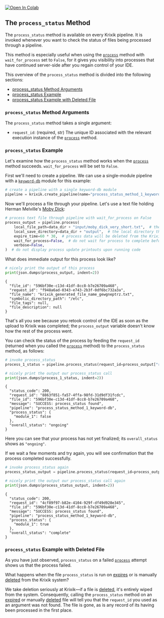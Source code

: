 <a href="https://colab.research.google.com/github/krixik-ai/krixik-docs/blob/main/docs/system/parameters_processing_files_through_pipelines/process_status_method.ipynb" target="_parent"><img src="https://colab.research.google.com/assets/colab-badge.svg" alt="Open In Colab"/></a>

## The `process_status` Method

The `process_status` method is available on every Krixik pipeline. It is invoked whenever you want to check the status of files being processed through a pipeline.

This method is especially useful when using the [`process`](process_method.md) method with `wait_for_process` set to `False`, for it gives you visibility into processes that have continued server-side after you regain control of your IDE.

This overview of the `process_status` method is divided into the following sections:

- [process_status Method Arguments](#process_status-method-arguments)
- [process_status Example](#process_status-example)
- [process_status Example with Deleted File](#process_status-example-with-deleted-file)

### `process_status` Method Arguments

The `process_status` method takes a single argument:

- `request_id`: (required, str) The unique ID associated with the relevant execution instance of the [`process`](process_method.md) method.

### `process_status` Example

Let's examine how the `process_status` method works when the [`process`](process_method.md) method succeeds. `wait_for_process` will be set to `False`.

First we'll need to create a pipeline. We can use a single-module pipeline with a [`keyword-db`](../../modules/database_modules/keyword-db_module.md) module for this example:


```python
# create a pipeline with a single keyword-db module
pipeline = krixik.create_pipeline(name="process_status_method_1_keyword-db", module_chain=["keyword-db"])
```

Now we'll process a file through your pipeline. Let's use a text file holding Herman Melville's <u>Moby Dick</u>:


```python
# process text file through pipeline with wait_for_process on False
process_output = pipeline.process(
    local_file_path=data_dir + "input/moby_dick_very_short.txt",  # the initial local filepath where the input JSON file is stored
    local_save_directory=data_dir + "output",  # the local directory that the output file will be saved to
    expire_time=60 * 30,  # process data will be deleted from the Krixik system in 30 minutes
    wait_for_process=False,  # do not wait for process to complete before returning IDE control to user
    verbose=False,
)  # do not display process update printouts upon running code
```

What does immediate output for this process look like?


```python
# nicely print the output of this process
print(json.dumps(process_output, indent=2))
```

    {
      "file_id": "596bf30e-c13d-41df-8cc8-b7e26709a468",
      "request_id": "f948a6ad-0343-e743-2b3f-0df6bc732a3a",
      "file_name": "krixik_generated_file_name_gewgneptrz.txt",
      "symbolic_directory_path": "/etc",
      "file_tags": null,
      "file_description": null
    }
    

That's all you see because you retook control of the IDE as soon as the upload to Krixik was completed; the `process_output` variable doesn't know how the rest of the process went.

You can check the status of the process by feeding the `request_id` (returned when you called the [`process`](process_method.md) method) to the `process_status` method, as follows:


```python
# invoke process_status
process_1_status = pipeline.process_status(request_id=process_output["request_id"])

# nicely print the output our process_status call
print(json.dumps(process_1_status, indent=2))
```

    {
      "status_code": 200,
      "request_id": "8863f851-fa57-4ffa-98fd-31d9df31fcdc",
      "file_id": "596bf30e-c13d-41df-8cc8-b7e26709a468",
      "message": "SUCCESS: process_status found",
      "pipeline": "process_status_method_1_keyword-db",
      "process_status": {
        "module_1": false
      },
      "overall_status": "ongoing"
    }
    

Here you can see that your process has not yet finalized; its `overall_status` shows as `"ongoing"`.

If we wait a few moments and try again, you will see confirmation that the process completed successfully.


```python
# invoke process_status again
process_status_output = pipeline.process_status(request_id=process_output["request_id"])

# nicely print the output our process_status call again
print(json.dumps(process_status_output, indent=2))
```

    {
      "status_code": 200,
      "request_id": "4cf89f97-b82e-4104-929f-df49d928e345",
      "file_id": "596bf30e-c13d-41df-8cc8-b7e26709a468",
      "message": "SUCCESS: process_status found",
      "pipeline": "process_status_method_1_keyword-db",
      "process_status": {
        "module_1": true
      },
      "overall_status": "complete"
    }
    

### `process_status` Example with Deleted File

As you have just observed, `process_status` on a failed [`process`](process_method.md) attempt shows us that the process failed.

What happens when the file `process_status` is run on [expires](process_method.md#core-process-method-arguments) or is manually [deleted](../file_system/delete_method.md) from the Krixik system?

We take deletion seriously at Krixik—if a file is [deleted](../file_system/delete_method.md), it's entirely wiped from the system. Consequently, calling the `process_status` method on an [expired](process_method.md#core-process-method-arguments) or manually [deleted](../file_system/delete_method.md) file will tell you that the `request_id` you used as an argument was not found. The file is gone, as is any record of its having been processed in the first place.

